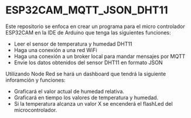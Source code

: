 # ESP32CAM_MQTT_JSON_DHT11

Este repositorio se enfoca en crear un programa para el micro controlador ESP32CAM en la IDE de Arduino que tenga las siguientes funciones:
- Leer el sensor de temperatura y humedad DHT11
- Haga una conexión a una red WiFi
- Haga una conexión a un broker local para mandar mensajes por MQTT
- Envie los datos obtenidos del sensor DHT11 en formato JSON

Utilizando Node Red se hará un dashboard que tendrá la siguiente inforamción y funciones:
- Graficará el valor actual de humedad relativa.
- Graficará en tiempo los valores de temperatura y humedad.
- Si la temperatura alcanza un valor X se encenderá el flashLed del microcontrolador.
